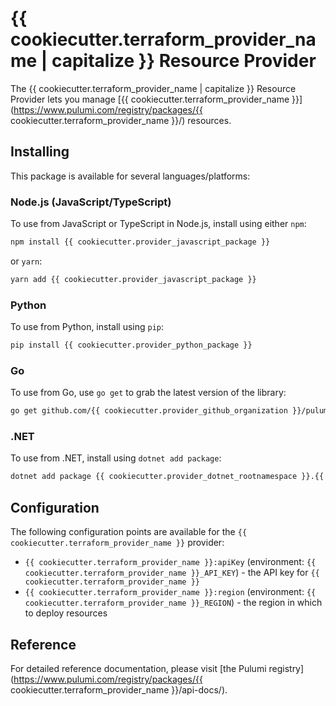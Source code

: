 # {{ cookiecutter.terraform_provider_name | capitalize }} Resource Provider

The {{ cookiecutter.terraform_provider_name | capitalize }} Resource Provider lets you manage [{{ cookiecutter.terraform_provider_name }}](https://www.pulumi.com/registry/packages/{{ cookiecutter.terraform_provider_name }}/) resources.

## Installing

This package is available for several languages/platforms:

### Node.js (JavaScript/TypeScript)

To use from JavaScript or TypeScript in Node.js, install using either `npm`:

```bash
npm install {{ cookiecutter.provider_javascript_package }}
```

or `yarn`:

```bash
yarn add {{ cookiecutter.provider_javascript_package }}
```

### Python

To use from Python, install using `pip`:

```bash
pip install {{ cookiecutter.provider_python_package }}
```

### Go

To use from Go, use `go get` to grab the latest version of the library:

```bash
go get github.com/{{ cookiecutter.provider_github_organization }}/pulumi-{{ cookiecutter.terraform_provider_name }}/sdk/go/...
```

### .NET

To use from .NET, install using `dotnet add package`:

```bash
dotnet add package {{ cookiecutter.provider_dotnet_rootnamespace }}.{{ cookiecutter.terraform_provider_name | capitalize }}
```

## Configuration

The following configuration points are available for the `{{ cookiecutter.terraform_provider_name }}` provider:

- `{{ cookiecutter.terraform_provider_name }}:apiKey` (environment: `{{ cookiecutter.terraform_provider_name }}_API_KEY`) - the API key for `{{ cookiecutter.terraform_provider_name }}`
- `{{ cookiecutter.terraform_provider_name }}:region` (environment: `{{ cookiecutter.terraform_provider_name }}_REGION`) - the region in which to deploy resources

## Reference

For detailed reference documentation, please visit [the Pulumi registry](https://www.pulumi.com/registry/packages/{{ cookiecutter.terraform_provider_name }}/api-docs/).
